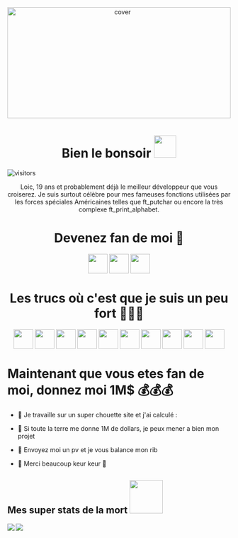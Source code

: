<div align="center">
<img width="100%" height = "250px" src="https://www.margxt.fr/wp-content/uploads/2020/08/Pokemon-Go-Mega-Dracaufeu-Y.jpg" alt="cover" />
</div>

<h1 align='center'> Bien le bonsoir <img src = "https://raw.githubusercontent.com/MartinHeinz/MartinHeinz/master/wave.gif" width = 50px> </h1>
<p align='center'>

![visitors](https://visitor-badge.glitch.me/badge?page_id=Lfourmau.Lfourmau)

</p>
<div size='20px'>
 <p align="center">Loic, 19 ans et probablement déjà le meilleur développeur que vous croiserez. Je suis surtout célèbre pour mes fameuses fonctions utilisées par les forces spéciales Américaines telles que ft_putchar ou encore la très complexe ft_print_alphabet. </p>
<h1 align='center'> Devenez fan de moi 💝 </h1>
<p align = 'center'>
<a href = 'https://www.linkedin.com/in/Loic fourmaux'> <img width = '44px' align= 'center' src="https://raw.githubusercontent.com/rahulbanerjee26/githubAboutMeGenerator/main/icons/linked-in-alt.svg"/></a> 
<a href = 'https://birdyx.fr'> <img width = '44px' align= 'center' src="https://raw.githubusercontent.com/rahulbanerjee26/githubAboutMeGenerator/main/icons/portfolio.png"/></a> 
<a href = 'https://www.github.com/Lfourmau'> <img width = '44px' align= 'center' src="https://raw.githubusercontent.com/rahulbanerjee26/githubAboutMeGenerator/main/icons/github.svg"/></a> 

</p>
</div>

<h1 align='center'> Les trucs où c'est que je suis un peu fort 🏋🏽‍♀️ </h1>
<p align = 'center'>
<img width ='44px' align='center' src ='https://raw.githubusercontent.com/rahulbanerjee26/githubAboutMeGenerator/main/icons/bootstrap.svg'>
<img width ='44px' align='center' src ='https://raw.githubusercontent.com/rahulbanerjee26/githubAboutMeGenerator/main/icons/c.svg'>
<img width ='44px' align='center' src ='https://raw.githubusercontent.com/rahulbanerjee26/githubAboutMeGenerator/main/icons/css.svg'>
<img width ='44px' align='center' src ='https://raw.githubusercontent.com/rahulbanerjee26/githubAboutMeGenerator/main/icons/github.svg'>
<img width ='44px' align='center' src ='https://raw.githubusercontent.com/rahulbanerjee26/githubAboutMeGenerator/main/icons/mysql.svg'>
<img width ='44px' align='center' src ='https://raw.githubusercontent.com/rahulbanerjee26/githubAboutMeGenerator/main/icons/laravel.svg'>
<img width ='44px' align='center' src ='https://raw.githubusercontent.com/rahulbanerjee26/githubAboutMeGenerator/main/icons/discord.svg'>
<img width ='44px' align='center' src ='https://raw.githubusercontent.com/rahulbanerjee26/githubAboutMeGenerator/main/icons/linux.svg'>
<img width ='44px' align='center' src ='https://raw.githubusercontent.com/rahulbanerjee26/githubAboutMeGenerator/main/icons/html.svg'>
<img width ='44px' align='center' src ='https://raw.githubusercontent.com/rahulbanerjee26/githubAboutMeGenerator/main/icons/php.svg'>
<br>
</p>

<h1> Maintenant que vous etes fan de moi, donnez moi 1M$ 💰💰💰</h1>

- 🔭 Je travaille sur un super chouette site et j'ai calculé :

- 🌱 Si toute la terre me donne 1M de dollars, je peux mener a bien mon projet

- 👯 Envoyez moi un pv et je vous balance mon rib

- 💬 Merci beaucoup keur keur 💞 




<h2> Mes super stats de la mort <img src='https://media1.giphy.com/media/du3J3cXyzhj75IOgvA/giphy.gif?cid=ecf05e47x2g034i9pzwtzzsd3xgg2w9nr94t4tflbbgo3008&rid=giphy.gif' width='75px'> </h2>
<a href="https://github.com/anuraghazra/github-readme-stats">
<img align="left" src="https://github-readme-stats.vercel.app/api?username=Lfourmau&count_private=true&show_icons=true&theme=dracula" />
</a>
<a href="https://github.com/anuraghazra/convoychat">
<img align="center" src="https://github-readme-stats.vercel.app/api/top-langs/?username=Lfourmau&theme=dracula" />
</a>

